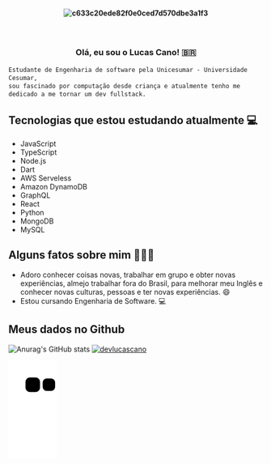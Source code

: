 <h4 align="center">
 
![c633c20ede82f0e0ced7d570dbe3a1f3](https://user-images.githubusercontent.com/70382532/138322189-2db8df52-9dcb-40a0-88a8-c365466bd33d.gif)

<h3 align="center">  <br>

Olá, eu sou o Lucas Cano! 🇧🇷
<br>

</h3>

```
Estudante de Engenharia de software pela Unicesumar - Universidade Cesumar, 
sou fascinado por computação desde criança e atualmente tenho me dedicado a me tornar um dev fullstack.
```
## Tecnologias que estou estudando atualmente 💻

  - JavaScript
  - TypeScript
  - Node.js
  - Dart
  - AWS Serveless
  - Amazon DynamoDB
  - GraphQL
  - React
  - Python
  - MongoDB
  - MySQL

## Alguns fatos sobre mim 👨🏻‍💻

- Adoro conhecer coisas novas, trabalhar em grupo e obter novas experiências, almejo trabalhar fora do Brasil, para melhorar meu Inglês e conhecer novas culturas, pessoas e ter novas experiências. 😄
- Estou cursando Engenharia de Software. 💻

## Meus dados no Github

<!-- <span style="height ">
![Anurag's GitHub stats](https://github-readme-stats.vercel.app/api?username=devlucascano&show_icons=true&theme=tokyonight)
</span> -->

![Anurag's GitHub stats](https://github-readme-stats.vercel.app/api?username=devlucascano&show_icons=true&theme=tokyonight)
[![devlucascano](https://github-readme-stats.vercel.app/api/top-langs/?username=devlucascano&hide=html&layout=compact=true&theme=tokyonight)](https://github.com/devlucascano/)
<!-- ![Top Langs](https://github-readme-stats.vercel.app/api/top-langs/?username=devlucascano&layout=compact&theme=tokyonight) -->
![Snake animation](https://github.com/rafaballerini/rafaballerini/blob/output/github-contribution-grid-snake.svg)

